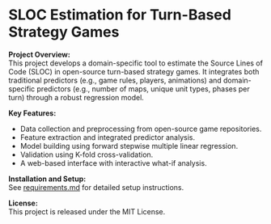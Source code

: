 # SLOC Estimation for Turn-Based Strategy Games

**Project Overview:**  
This project develops a domain-specific tool to estimate the Source Lines of Code (SLOC) in open-source turn-based strategy games. It integrates both traditional predictors (e.g., game rules, players, animations) and domain-specific predictors (e.g., number of maps, unique unit types, phases per turn) through a robust regression model.

**Key Features:**  
- Data collection and preprocessing from open-source game repositories.
- Feature extraction and integrated predictor analysis.
- Model building using forward stepwise multiple linear regression.
- Validation using K-fold cross-validation.
- A web-based interface with interactive what-if analysis.

**Installation and Setup:**  
See [requirements.md](docs/requirements.md) for detailed setup instructions.

**License:**  
This project is released under the MIT License.
